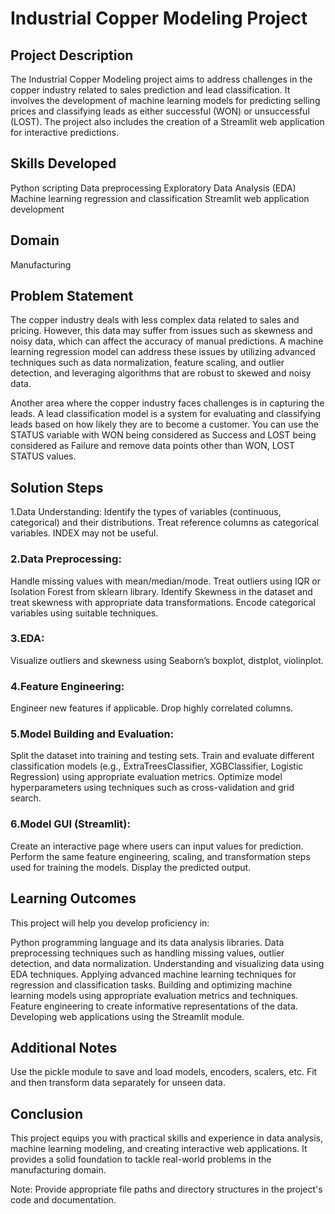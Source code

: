 # Industrial Copper Modeling Project
## Project Description
The Industrial Copper Modeling project aims to address challenges in the copper industry related to sales prediction and lead classification. It involves the development of machine learning models for predicting selling prices and classifying leads as either successful (WON) or unsuccessful (LOST). The project also includes the creation of a Streamlit web application for interactive predictions.

## Skills Developed
Python scripting
Data preprocessing
Exploratory Data Analysis (EDA)
Machine learning regression and classification
Streamlit web application development
## Domain
Manufacturing

## Problem Statement
The copper industry deals with less complex data related to sales and pricing. However, this data may suffer from issues such as skewness and noisy data, which can affect the accuracy of manual predictions. A machine learning regression model can address these issues by utilizing advanced techniques such as data normalization, feature scaling, and outlier detection, and leveraging algorithms that are robust to skewed and noisy data.

Another area where the copper industry faces challenges is in capturing the leads. A lead classification model is a system for evaluating and classifying leads based on how likely they are to become a customer. You can use the STATUS variable with WON being considered as Success and LOST being considered as Failure and remove data points other than WON, LOST STATUS values.

## Solution Steps
   1.Data Understanding: Identify the types of variables (continuous, categorical) and their distributions. Treat reference columns as categorical variables. INDEX may not be useful.

### 2.Data Preprocessing:

Handle missing values with mean/median/mode.
Treat outliers using IQR or Isolation Forest from sklearn library.
Identify Skewness in the dataset and treat skewness with appropriate data transformations.
Encode categorical variables using suitable techniques.
### 3.EDA:

Visualize outliers and skewness using Seaborn’s boxplot, distplot, violinplot.
### 4.Feature Engineering:

Engineer new features if applicable.
Drop highly correlated columns.
### 5.Model Building and Evaluation:

Split the dataset into training and testing sets.
Train and evaluate different classification models (e.g., ExtraTreesClassifier, XGBClassifier, Logistic Regression) using appropriate evaluation metrics.
Optimize model hyperparameters using techniques such as cross-validation and grid search.
### 6.Model GUI (Streamlit):

Create an interactive page where users can input values for prediction.
Perform the same feature engineering, scaling, and transformation steps used for training the models.
Display the predicted output.
## Learning Outcomes
This project will help you develop proficiency in:

Python programming language and its data analysis libraries.
Data preprocessing techniques such as handling missing values, outlier detection, and data normalization.
Understanding and visualizing data using EDA techniques.
Applying advanced machine learning techniques for regression and classification tasks.
Building and optimizing machine learning models using appropriate evaluation metrics and techniques.
Feature engineering to create informative representations of the data.
Developing web applications using the Streamlit module.
## Additional Notes
Use the pickle module to save and load models, encoders, scalers, etc.
Fit and then transform data separately for unseen data.
## Conclusion
This project equips you with practical skills and experience in data analysis, machine learning modeling, and creating interactive web applications. It provides a solid foundation to tackle real-world problems in the manufacturing domain.

Note: Provide appropriate file paths and directory structures in the project's code and documentation.
